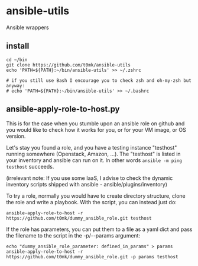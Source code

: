 # ansible-utils

Ansible wrappers

## install

```
cd ~/bin
git clone https://github.com/t0mk/ansible-utils
echo 'PATH=${PATH}:~/bin/ansible-utils' >> ~/.zshrc

# if you still use Bash I encourage you to check zsh and oh-my-zsh but anyway:
# echo 'PATH=${PATH}:~/bin/ansible-utils' >> ~/.bashrc
```

## ansible-apply-role-to-host.py

This is for the case when you stumble upon an ansible role on github and you
would like to check how it works for you, or for your VM image, or OS version.

Let's stay you found a role, and you have a testing instance "testhost"
running somewhere (Openstack, Amazon, ...). The "testhost" is listed in your
inventory and ansible can run on it. In other words `ansible -m ping testhost`
succeeds.

(irrelevant note: If you use some IaaS, I advise to check the dynamic
inventory scripts shipped with ansible - ansible/plugins/inventory)

To try a role, normally you would have to create directory structure, clone
the role and write a playbook.
With the script, you can instead just do:

```
ansible-apply-role-to-host -r https://github.com/t0mk/dummy_ansible_role.git testhost
```

If the role has parameters, you can put them to a file as a yaml dict and pass
the filename to the script in the -p/--params argument:

```
echo "dummy_ansible_role_parameter: defined_in_params" > params
ansible-apply-role-to-host -r https://github.com/t0mk/dummy_ansible_role.git -p params testhost
```

